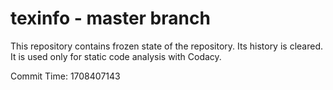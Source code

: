 # texinfo - master branch

This repository contains frozen state of the repository.
Its history is cleared. It is used only for static code
analysis with Codacy.

Commit Time: 1708407143